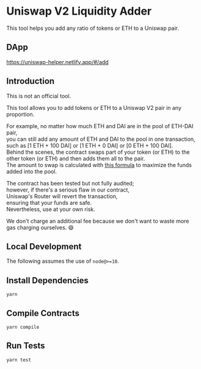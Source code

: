 # Uniswap V2 Liquidity Adder

This tool helps you add any ratio of tokens or ETH to a Uniswap pair.

## DApp

https://uniswap-helper.netlify.app/#/add

## Introduction

This is not an official tool.<br />

This tool allows you to add tokens or ETH to a Uniswap V2 pair in any proportion.<br />

For example, no matter how much ETH and DAI are in the pool of ETH-DAI pair,<br />
you can still add any amount of ETH and DAI to the pool in one transaction, such as [1 ETH + 100 DAI] or [1 ETH + 0 DAI] or [0 ETH + 100 DAI].<br />
Behind the scenes, the contract swaps part of your token (or ETH) to the other token (or ETH) and then adds them all to the pair.<br />
The amount to swap is calculated with [this formula](https://www.wolframalpha.com/input/?i=solve+%28C+-+x%29+*+%28B+%2B+D%29+%3D+%28A+%2B+C%29+*+%28D+%2B+y%29%2C+%281000+*+A+%2B+997+*+x%29+*+%28B+-+y%29+%3D+1000+*+A+*+B) to maximize the funds added into the pool.

The contract has been tested but not fully audited;<br />
however, if there's a serious flaw in our contract,<br />
Uniswap's Router will revert the transaction,<br />
ensuring that your funds are safe.<br />
Nevertheless, use at your own risk.<br />

We don't charge an additional fee because we don't want to waste more gas charging ourselves. 😄<br />

## Local Development

The following assumes the use of `node@>=10`.

## Install Dependencies

`yarn`

## Compile Contracts

`yarn compile`

## Run Tests

`yarn test`
